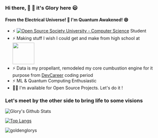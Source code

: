 ### Hi there, 🌊 👋 it's Glory here 😃
#### From the Electrical Universe! 🎇 I'm Quantum Awakened! 😄 

- ⚡ [![Open Source Society University - Computer Science](https://img.shields.io/badge/OSSU-computer--science-blue.svg)](https://github.com/ossu/computer-science) Student
- ⚡ Making stuff I wish I could get and make from high school at <a href="https://hackclub.com/"><img src="https://assets.hackclub.com/flag-orpheus-left.png" width="70"></a>
- ⚡ Data is my propellant, remodeled my core cumbustion engine for it purpose from [DevCareer](http://www.devcareer.io) coding period
- ⚡ ML & Quantum Computing Enthusiastic
- 👨‍💻 I'm available for Open Source Projects. Let's do it !

### Let's meet by the other side to bring life to some visions

<img alt="Glory's Github Stats" src="https://github-readme-stats-seven-lac.vercel.app/api?username=goldenglorys&count_private=true&show_icons=true&theme=merko&hide_border=true" />

[![Top Langs](https://github-readme-stats-seven-lac.vercel.app/api/top-langs/?username=goldenglorys&layout=compact&count_private=true&show_icons=true&theme=merko&hide_border=true)](https://github.com/goldenglorys/github-readme-stats)

<p><img align="center" src="https://github-readme-streak-stats.herokuapp.com/?user=goldenglorys&layout=compact&count_private=true&show_icons=true&theme=merko&hide_border=true" alt="goldenglorys" /></p> 

<!--
**goldenglorys/goldenglorys** is a ✨ _special_ ✨ repository because its `README.md` (this file) appears on your GitHub profile.
#### Profile Visits

![visitors](https://visitor-badge.glitch.me/badge?page_id=MichaelOlatunji.MichaelOlatunji)
Here are some ideas to get you started:

- 🔭 I’m currently working on ...
- 🌱 I’m currently learning ...
- 👯 I’m looking to collaborate on ...
- 🤔 I’m looking for help with ...
- 💬 Ask me about ...
- 📫 How to reach me: ...
- 😄 Pronouns: ...
- ⚡ Fun fact: ...
-->

